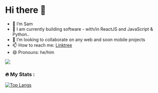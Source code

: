 # Hi there 👋 

- 🔭 I’m Sam
- 🌱 I am currently building software - with/in ReactJS and JavaScript & Python..
- 👯 I’m looking to collaborate on any web and soon mobile projects
- 📫 How to reach me: [Linktree](https://linktr.ee/SamuelNWanyoike)
- 😄 Pronouns: he/him

![](https://komarev.com/ghpvc/?username=SamuelNw)

### :fire: My Stats : 

[![Top Langs](https://github-readme-stats.vercel.app/api/top-langs/?username=SamuelNw&layout=compact&theme=vision-friendly-dark)](https://github.com/anuraghazra/github-readme-stats)
